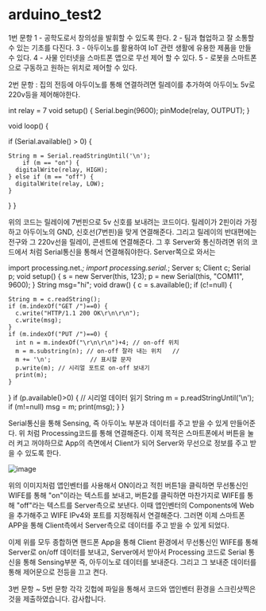 # arduino_test2

1번 문항  1 - 공학도로서 창의성을 발휘할 수 있도록 한다.
         2 - 팀과 협업하고 잘 소통할 수 있는 기초를 다진다.
         3 - 아두이노를 활용하여 IoT 관련 생활에 유용한 제품을 만들 수 있다.
         4 - 사물 인터넷을 스마트폰 앱으로 무선 제어 할 수 있다.
         5 - 로봇을 스마트폰으로 구동하고 원하는 위치로 제어할 수 있다.



2번 문항 : 집의 전등에 아두이노를 통해 연결하려면 릴레이를 추가하여 아두이노 5v로 220v등을 제어해야한다. 

int relay = 7
void setup() {
  Serial.begin(9600);
  pinMode(relay, OUTPUT);
}

void loop() {

  if (Serial.available() > 0) {
    
    String m = Serial.readStringUntil('\n');
        if (m == "on") {
      digitalWrite(relay, HIGH);
    } else if (m == "off") {
      digitalWrite(relay, LOW);
    }
  }
}

위의 코드는 릴레이에 7번핀으로 5v 신호를 보내려는 코드이다. 릴레이가 2핀이라 가정하고 아두이노의 GND, 신호선(7번핀)을 맞게 연결해준다.
그리고 릴레이의 반대편에는 전구와 그 220v선을 릴레이, 콘센트에 연결해준다.
그 후 Server와 통신하려면 위의 코드에서 처럼 Serial통신을 통해서 연결해줘야한다. Server쪽으로 와서는

import processing.net.*;
import processing.serial.*;
Server s;
Client c;
Serial p;
void setup() {
  s = new Server(this, 123);
  p = new Serial(this, "COM11", 9600);
}
String msg="hi";
void draw() {
  c = s.available();
  if (c!=null) {
    
    String m = c.readString();
    if (m.indexOf("GET /")==0) {
      c.write("HTTP/1.1 200 OK\r\n\r\n");
      c.write(msg);
    }
    if (m.indexOf("PUT /")==0) {
      int n = m.indexOf("\r\n\r\n")+4; // on-off 위치
      m = m.substring(n); // on-off 잘라 내는 위치   //
      m += '\n';           // 표시할 문자
      p.write(m); // 시리얼 포트로 on-off 보내기 
      print(m);
    }
  }
  if (p.available()>0) { // 시리얼 데이터 읽기
    String m = p.readStringUntil('\n');
    if (m!=null)  msg = m;
    print(msg);
  }
}

Serial통신을 통해 Sensing, 즉 아두이노 부분과 데이터를 주고 받을 수 있게 만들어준다. 위 처럼 Processing코드를 통해 연결해준다.
이제 목적은 스마트폰에서 버튼을 눌러 켜고 꺼야하므로 App의 측면에서 Client가 되어 Server와 무선으로 정보를 주고 받을 수 있도록 한다.

![image](https://github.com/naengku3/arduino_test2/assets/127822478/fdffcb65-6dfa-4c3e-b864-73332e5b182f)

위의 이미지처럼 앱인벤터를 사용해서 ON이라고 적힌 버튼1을 클릭하면 무선통신인 WIFE를 통해 "on"이라는 텍스트를 보내고, 
버튼2를 클릭하면 마찬가지로 WIFE를 통해 "off"라는 텍스트를 Server측으로 보낸다. 이때 앱인벤터의 Components에 Web을 추가해주고 WIFE IPv4와
포트를 지정해줘서 연결해준다. 그러면 이제 스마트폰 APP을 통해 Client측에서 Server측으로 데이터를 주고 받을 수 있게 되었다.

이제 위를 모두 종합하면 핸드폰 App을 통해 Client 환경에서 무선통신인 WIFE를 통해 Server로 on/off 데이터를 보내고, 
Server에서 받아서 Processing 코드로 Serial 통신을 통해 Sensing부분 즉, 아두이노로 데이터를 보내준다. 
그리고 그 보내준 데이터를 통해 제어문으로 전등을 끄고 켠다.


3번 문항 ~ 5번 문항 각각 깃헙에 파일을 통해서 코드와 앱인벤터 환경을 스크린샷찍은 것을 제출하였습니다. 감사합니다.


